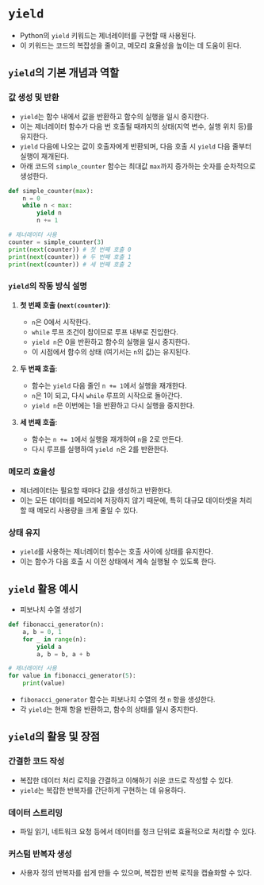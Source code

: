 # `yield`

- Python의 `yield` 키워드는 제너레이터를 구현할 때 사용된다. 
- 이 키워드는 코드의 복잡성을 줄이고, 메모리 효율성을 높이는 데 도움이 된다.

## `yield`의 기본 개념과 역할

### 값 생성 및 반환
- `yield`는 함수 내에서 값을 반환하고 함수의 실행을 일시 중지한다. 
- 이는 제너레이터 함수가 다음 번 호출될 때까지의 상태(지역 변수, 실행 위치 등)를 유지한다. 
- `yield` 다음에 나오는 값이 호출자에게 반환되며, 다음 호출 시 `yield` 다음 줄부터 실행이 재개된다.
- 아래 코드의 `simple_counter` 함수는 최대값 `max`까지 증가하는 숫자를 순차적으로 생성한다. 

```python
def simple_counter(max):
    n = 0
    while n < max:
        yield n
        n += 1

# 제너레이터 사용
counter = simple_counter(3)
print(next(counter)) # 첫 번째 호출 0
print(next(counter)) # 두 번째 호출 1
print(next(counter)) # 세 번째 호출 2
```

### `yield`의 작동 방식 설명

1. **첫 번째 호출 (`next(counter)`)**:
   - `n`은 0에서 시작한다.
   - `while` 루프 조건이 참이므로 루프 내부로 진입한다.
   - `yield n`은 0을 반환하고 함수의 실행을 일시 중지한다.
   - 이 시점에서 함수의 상태 (여기서는 `n`의 값)는 유지된다.

2. **두 번째 호출**:
   - 함수는 `yield` 다음 줄인 `n += 1`에서 실행을 재개한다.
   - `n`은 1이 되고, 다시 `while` 루프의 시작으로 돌아간다.
   - `yield n`은 이번에는 1을 반환하고 다시 실행을 중지한다.

3. **세 번째 호출**:
   - 함수는 `n += 1`에서 실행을 재개하여 `n`을 2로 만든다.
   - 다시 루프를 실행하여 `yield n`은 2를 반환한다.

### 메모리 효율성
- 제너레이터는 필요할 때마다 값을 생성하고 반환한다. 
- 이는 모든 데이터를 메모리에 저장하지 않기 때문에, 특히 대규모 데이터셋을 처리할 때 메모리 사용량을 크게 줄일 수 있다.

### 상태 유지
- `yield`를 사용하는 제너레이터 함수는 호출 사이에 상태를 유지한다. 
- 이는 함수가 다음 호출 시 이전 상태에서 계속 실행될 수 있도록 한다.

## `yield` 활용 예시

- 피보나치 수열 생성기

```python
def fibonacci_generator(n):
    a, b = 0, 1
    for _ in range(n):
        yield a
        a, b = b, a + b

# 제너레이터 사용
for value in fibonacci_generator(5):
    print(value)
```

- `fibonacci_generator` 함수는 피보나치 수열의 첫 `n` 항을 생성한다. 
- 각 `yield`는 현재 항을 반환하고, 함수의 상태를 일시 중지한다.

## `yield`의 활용 및 장점

### 간결한 코드 작성
- 복잡한 데이터 처리 로직을 간결하고 이해하기 쉬운 코드로 작성할 수 있다. 
- `yield`는 복잡한 반복자를 간단하게 구현하는 데 유용하다.

### 데이터 스트리밍
- 파일 읽기, 네트워크 요청 등에서 데이터를 청크 단위로 효율적으로 처리할 수 있다.

### 커스텀 반복자 생성
- 사용자 정의 반복자를 쉽게 만들 수 있으며, 복잡한 반복 로직을 캡슐화할 수 있다.